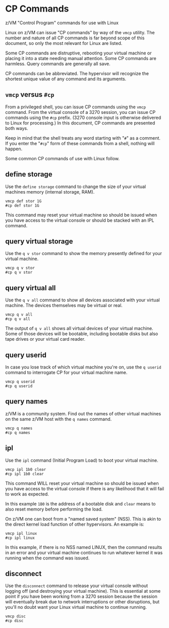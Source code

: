 # CP Commands

z/VM "Control Program" commands for use with Linux

Linux on z/VM can issue "CP commands" by way of the `vmcp` utility.
The number and nature of all CP commands is far beyond scope
of this document, so only the most relevant for Linux are listed.

Some CP commands are distruptive, rebooting your virtual machine
or placing it into a state needing manual attention. Some CP commands
are harmless. Query commands are generally all save.

CP commands can be abbreviated.
The hypervisor will recognize the shortest unique value
of any command and its arguments.

## `vmcp` versus `#cp`

From a privileged shell, you can issue CP commands using the `vmcp`
command. From the virtual console of a 3270 session, you can issue
CP commands using the `#cp` prefix. (3270 console input is otherwise
delivered to Linux for processing.) In this document, CP commands are
presented both ways.

Keep in mind that the shell treats any word starting with "`#`"
as a comment. If you enter the "`#cp`" form of these commands
from a shell, nothing will happen.

Some common CP commands of use with Linux follow. 

## define storage

Use the `define storage` command to change the size of
your virtual machines memory (internal storage, RAM).

    vmcp def stor 1G
    #cp def stor 1G

This command may reset your virtual machine so should be issued
when you have access to the virtual console or should be stacked with
an IPL command.

## query virtual storage

Use the `q v stor` command to show the memory presently defined for
your virtual machine.

    vmcp q v stor
    #cp q v stor

## query virtual all

Use the `q v all` command to show all devices associated with
your virtual machine. The devices themselves may be virtual or real.

    vmcp q v all
    #cp q v all

The output of `q v all` shows all virtual devices of your virtual machine.
Some of those devices will be bootable, including bootable disks
but also tape drives or your virtual card reader.

## query userid

In case you lose track of which virtual machine you're on, use the
`q userid` command to interrogate CP for your virtual machine name.

    vmcp q userid
    #cp q userid

## query names

z/VM is a community system. Find out the names of other virtual
machines on the same z/VM host with the `q names` command.

    vmcp q names
    #cp q names

## ipl

Use the `ipl` command (Initial Program Load) to boot your virtual machine. 

    vmcp ipl 1b0 clear
    #cp ipl 1b0 clear

This command WILL reset your virtual machine so should be issued
when you have access to the virtual console if there is any likelihood
that it will fail to work as expected. 

In this example `1B0` is the address of a bootable disk
and `clear` means to also reset memory before performing the load.

On z/VM one can boot from a "named saved system" (NSS).
This is akin to the direct kernel load function of other hypervisors.
An example is:

    vmcp ipl linux
    #cp ipl linux

In this example, if there is no NSS named LINUX, then the command
results in an error and your virtual machine continues to run whatever
kernel it was running when the command was issued.

## disconnect

Use the `disconnect` command to release your virtual console
without logging off (and destroying your virtual machine).
This is essential at some point if you have been working from
a 3270 session because the session will eventually break due to
network interruptions or other disruptions, but you'll no doubt
want your Linux virtual machine to continue running.

    vmcp disc
    #cp disc


